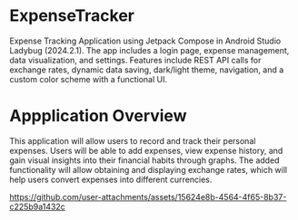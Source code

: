 # ExpenseTracker
Expense Tracking Application using Jetpack Compose in Android Studio Ladybug (2024.2.1). The app includes a login page, expense management, data visualization, and settings. Features include REST API calls for exchange rates, dynamic data saving, dark/light theme, navigation, and a custom color scheme with a functional UI.

# Appplication Overview

This application will allow users to record and track their personal expenses. Users will be able to add expenses, view expense history, and gain visual insights into their financial habits through graphs. The added functionality will allow obtaining and displaying exchange rates, which will help users convert expenses into different currencies.

https://github.com/user-attachments/assets/15624e8b-4564-4f65-8b37-c225b9a1432c

